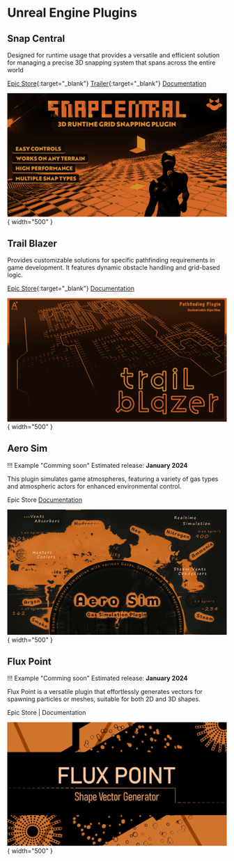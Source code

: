 # Unreal Engine Plugins

## Snap Central

Designed for runtime usage that provides a versatile and efficient solution for managing a precise 3D snapping system that spans across the entire world

[Epic Store](https://www.unrealengine.com/marketplace/en-US/product/snap-central){:target="_blank"} [Trailer](https://www.youtube.com/watch?v=WuYTlhWh9xs&ab_channel=carbonIQ){:target="_blank"} [Documentation](https://carboniq-dev.github.io/site/snap-central/)

![Get Snap Parameters](./assets/images/snap-central/snap-central-banner.png){ width="500" }

## Trail Blazer

Provides customizable solutions for specific pathfinding requirements in game development. It features dynamic obstacle handling and grid-based logic.

[Epic Store](https://www.unrealengine.com/marketplace/en-US/product/trail-blazer){:target="_blank"} [Documentation](https://carboniq-dev.github.io/site/trail-blazer)

![Trail Blazer](./assets/images/trail-blazer/trail-blazer-cover.png){ width="500" }

## Aero Sim
<!-- 
!!! Danger "Review"
    Epic Games is currently in the process of reviewing this plugin. -->

!!! Example "Comming soon"
    Estimated release: **January 2024**

This plugin simulates game atmospheres, featuring a variety of gas types and atmospheric actors for enhanced environmental control.

Epic Store [Documentation](https://carboniq-dev.github.io/site/aero-sim)

![Aero Sim](./assets/images/aero-sim/aero-sim-cover.png){ width="500" }

## Flux Point

!!! Example "Comming soon"
    Estimated release: **January 2024**

Flux Point is a versatile plugin that effortlessly generates vectors for spawning particles or meshes, suitable for both 2D and 3D shapes.

Epic Store | Documentation

![Flux point](./assets/images/flux-point/cover.png){ width="500" }
